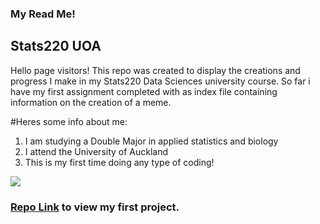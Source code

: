 ### My Read Me!
## Stats220 UOA
Hello page visitors!
This repo was created to display the creations and progress I make in my Stats220 Data Sciences university course. So far i have my first assignment completed with as index file containing information on the creation of a meme.

#Heres some info about me:
1. I am studying a Double Major in applied statistics and biology 
2. I attend the University of Auckland
3. This is my first time doing any type of coding!


![](https://www.seekpng.com/png/full/49-493201_atlanta-air-conditioning-sunglasses-fun-fixed-smiling-thumbs.png)

### [Repo Link](https://1Daniel-Perkins1.github.io/Stats-220/) to view my first project.
